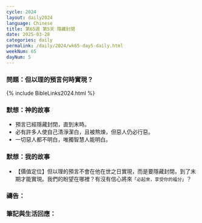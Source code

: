 ```yaml
---
cycle: 2024
layout: daily2024
language: Chinese
title: 第65週 第5天 隱藏封閉
date: 2025-03-28
categories: daily
permalink: /daily/2024/wk65-day5-daily.html
weekNum: 65
dayNum: 5
---
```


### 問題：但以理的預言何時實現？

{% include BibleLinks2024.html %}

### 默想：神的故事
+ 預言已經隱藏封閉，直到末時。
+ 必有許多人使自己清淨潔白，且被熬煉，但惡人仍必行惡。
+ 一切惡人都不明白，唯獨智慧人能明白。

### 默想：我的故事
+ 【價值定位】但以理的預言不會在他在世之日實現，而是要隱藏封閉，到了末期才能實現。我們的盼望在哪裡？有沒有信心將來`「必起來，享受你的福分」`？

### 禱告：

### 筆記與生活回應：
